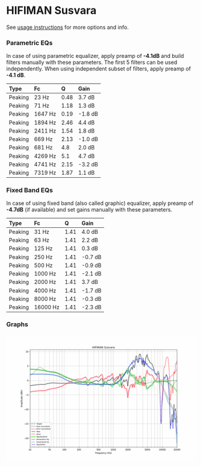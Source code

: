 # HIFIMAN Susvara
See [usage instructions](https://github.com/jaakkopasanen/AutoEq#usage) for more options and info.

### Parametric EQs
In case of using parametric equalizer, apply preamp of **-4.1dB** and build filters manually
with these parameters. The first 5 filters can be used independently.
When using independent subset of filters, apply preamp of **-4.1 dB**.

| Type    | Fc      |    Q | Gain    |
|:--------|:--------|:-----|:--------|
| Peaking | 23 Hz   | 0.48 | 3.7 dB  |
| Peaking | 71 Hz   | 1.18 | 1.3 dB  |
| Peaking | 1647 Hz | 0.19 | -1.8 dB |
| Peaking | 1894 Hz | 2.46 | 4.4 dB  |
| Peaking | 2411 Hz | 1.54 | 1.8 dB  |
| Peaking | 669 Hz  | 2.13 | -1.0 dB |
| Peaking | 681 Hz  | 4.8  | 2.0 dB  |
| Peaking | 4269 Hz | 5.1  | 4.7 dB  |
| Peaking | 4741 Hz | 2.15 | -3.2 dB |
| Peaking | 7319 Hz | 1.87 | 1.1 dB  |

### Fixed Band EQs
In case of using fixed band (also called graphic) equalizer, apply preamp of **-4.7dB**
(if available) and set gains manually with these parameters.

| Type    | Fc       |    Q | Gain    |
|:--------|:---------|:-----|:--------|
| Peaking | 31 Hz    | 1.41 | 4.0 dB  |
| Peaking | 63 Hz    | 1.41 | 2.2 dB  |
| Peaking | 125 Hz   | 1.41 | 0.3 dB  |
| Peaking | 250 Hz   | 1.41 | -0.7 dB |
| Peaking | 500 Hz   | 1.41 | -0.9 dB |
| Peaking | 1000 Hz  | 1.41 | -2.1 dB |
| Peaking | 2000 Hz  | 1.41 | 3.7 dB  |
| Peaking | 4000 Hz  | 1.41 | -1.7 dB |
| Peaking | 8000 Hz  | 1.41 | -0.3 dB |
| Peaking | 16000 Hz | 1.41 | -2.3 dB |

### Graphs
![](./HIFIMAN%20Susvara.png)